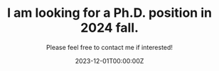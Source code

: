 ---
title: I am looking for a Ph.D. position in 2024 fall.
subtitle: Please feel free to contact me if interested!

# Summary for listings and search engines
summary: Welcome to my website! 👋 You can check my CV on this website.

# Link this post with a project
projects: []

# Date published
date: '2023-12-01T00:00:00Z'

# Date updated
lastmod: '2024-02-14T00:00:00Z'

# Is this an unpublished draft?
draft: false

authors:
  - admin
---